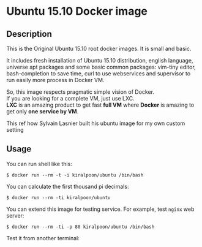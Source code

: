 Ubuntu 15.10 Docker image
=============================

Description
-----------

This is the Original Ubuntu 15.10 root docker images. It is small and basic.

It includes fresh installation of Ubuntu 15.10 distribution, english language, universe apt packages and some basic common packages: vim-tiny editor, bash-completion to save time, curl to use webservices and supervisor to run easily more process in Docker VM.  

So, this image respects pragmatic simple vision of Docker.  
If you are looking for a complete VM, just use LXC.  
**LXC** is an amazing product to get fast **full VM** where **Docker** is amazing to get only **one service by VM**.

This ref how Sylvain Lasnier built his ubuntu image for my own custom setting

Usage
-----

You can run shell like this:

    $ docker run --rm -t -i kiralpoon/ubuntu /bin/bash
    
You can calculate the first thousand pi decimals:

    $ docker run --rm -ti kiralpoon/ubuntu
    
You can extend this image for testing service. For example, test `nginx` web server:
    
    $ docker run --rm -ti -p 80 kiralpoon/ubuntu /bin/bash
    
Test it from another terminal:
  
    